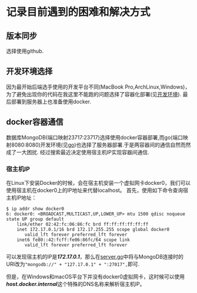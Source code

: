 # 记录目前遇到的困难和解决方式


## 版本同步
选择使用github.

## 开发环境选择
因为最开始后端选手使用的开发平台不同(MacBook Pro,ArchLinux,Windows)，为了避免出现你的代码在我这里不能跑的问题选择了容器化部署(见[开发环境](docker-compose-dev.yml)).
最后部署到服务器上也准备使用docker.

## docker容器通信
数据库MongoDB(端口映射23717:23717)选择使用docker容器部署,而go(端口映射8080:8080)开发环境(见[go](server/Dockerfile))也选择了服务器部署.于是两容器间的通信自然而然成了一大困扰.
经过搜索最近决定使用宿主机IP实现容器间通信.
### 宿主机IP
在Linux下安装Docker的时候，会在宿主机安装一个虚拟网卡docker0，我们可以使用宿主机在docker0上的IP地址来代替localhost。
首先，使用如下命令查询宿主机IP地址：
```
$ ip addr show docker0
6: docker0: <BROADCAST,MULTICAST,UP,LOWER_UP> mtu 1500 qdisc noqueue state UP group default 
    link/ether 02:42:fc:06:86:fc brd ff:ff:ff:ff:ff:ff
    inet 172.17.0.1/16 brd 172.17.255.255 scope global docker0
       valid_lft forever preferred_lft forever
    inet6 fe80::42:fcff:fe06:86fc/64 scope link 
       valid_lft forever preferred_lft forever

```
可以发现宿主机的IP是***172.17.0.1***，那么在[server.go](server/server.go)中将与MongoDB连接时的URI改为`"mongodb://" + "127.17.0.1" + ":27017",`即可.

但是，在Windows和macOS平台下并没有docker0虚拟网卡，这时候可以使用***host.docker.internal***这个特殊的DNS名称来解析宿主机IP。